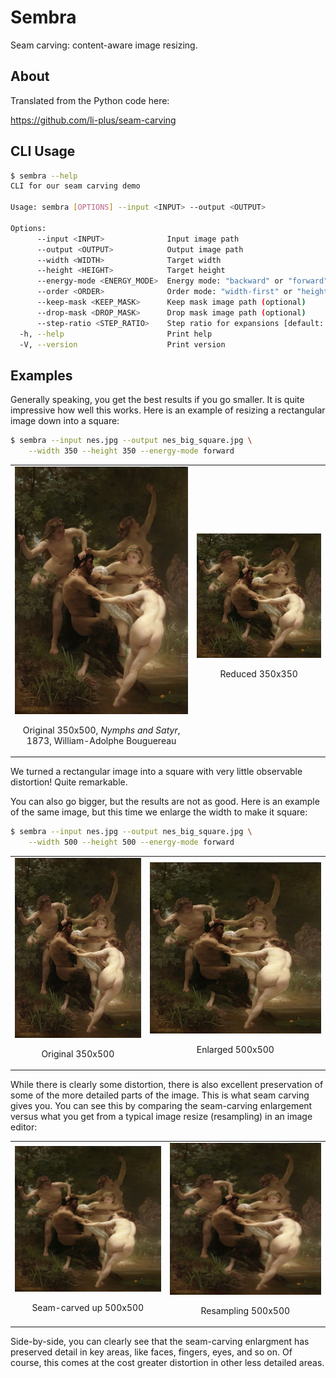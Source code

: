 # Sembra

Seam carving: content-aware image resizing.

## About

Translated from the Python code here:

https://github.com/li-plus/seam-carving

## CLI Usage

```sh
$ sembra --help
CLI for our seam carving demo

Usage: sembra [OPTIONS] --input <INPUT> --output <OUTPUT>

Options:
      --input <INPUT>              Input image path
      --output <OUTPUT>            Output image path
      --width <WIDTH>              Target width
      --height <HEIGHT>            Target height
      --energy-mode <ENERGY_MODE>  Energy mode: "backward" or "forward" [default: backward]
      --order <ORDER>              Order mode: "width-first" or "height-first" [default: width-first]
      --keep-mask <KEEP_MASK>      Keep mask image path (optional)
      --drop-mask <DROP_MASK>      Drop mask image path (optional)
      --step-ratio <STEP_RATIO>    Step ratio for expansions [default: 0.5]
  -h, --help                       Print help
  -V, --version                    Print version
```

## Examples

Generally speaking, you get the best results if you go smaller. It is quite impressive
how well this works. Here is an example of resizing a rectangular image down into a
square:

```bash
$ sembra --input nes.jpg --output nes_big_square.jpg \
    --width 350 --height 350 --energy-mode forward
```

<table>
  <tr>
    <td>
      <img src="nes.jpg" alt="Original">
      <p align="center">Original 350x500, <em>Nymphs and Satyr</em>, 1873, William-Adolphe Bouguereau</p>
    </td>
    <td>
      <img src="nes_small_square.jpg" alt="Resized smaller">
      <p align="center">Reduced 350x350</p>
    </td>
  </tr>
</table>

We turned a rectangular image into a square with very little observable distortion!
Quite remarkable.

You can also go bigger, but the results are not as good. Here is an example of the same
image, but this time we enlarge the width to make it square:

```bash
$ sembra --input nes.jpg --output nes_big_square.jpg \
    --width 500 --height 500 --energy-mode forward
```

<table>
  <tr>
    <td>
      <img src="nes.jpg" alt="Original">
      <p align="center">Original 350x500</p>
    </td>
    <td>
      <img src="nes_big_square.jpg" alt="Resized larger">
      <p align="center">Enlarged 500x500</p>
    </td>
  </tr>
</table>

While there is clearly some distortion, there is also excellent preservation
of some of the more detailed parts of the image. This is what seam carving
gives you. You can see this by comparing the seam-carving enlargement versus what
you get from a typical image resize (resampling) in an image editor:

<table>
  <tr>
    <td>
      <img src="nes_big_square.jpg" alt="Original">
      <p align="center">Seam-carved up 500x500</p>
    </td>
    <td>
      <img src="nes-gimp-500.jpg" alt="Resized larger">
      <p align="center">Resampling 500x500</p>
    </td>
  </tr>
</table>

Side-by-side, you can clearly see that the seam-carving enlargment has preserved
detail in key areas, like faces, fingers, eyes, and so on. Of course, this comes
at the cost greater distortion in other less detailed areas.

